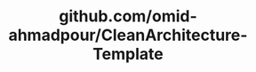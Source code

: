 ---
layout: post
title: github.com/omid-ahmadpour/CleanArchitecture-Template
categories: link
tags: [انگلیسی, برنامه‌نویسی]
---